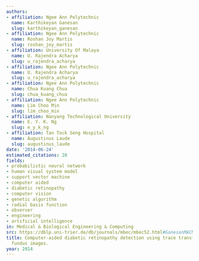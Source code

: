 ```yaml
---
authors:
- affiliation: Ngee Ann Polytechnic
  name: Karthikeyan Ganesan
  slug: karthikeyan_ganesan
- affiliation: Ngee Ann Polytechnic
  name: Roshan Joy Martis
  slug: roshan_joy_martis
- affiliation: University Of Malaya
  name: U. Rajendra Acharya
  slug: u_rajendra_acharya
- affiliation: Ngee Ann Polytechnic
  name: U. Rajendra Acharya
  slug: u_rajendra_acharya
- affiliation: Ngee Ann Polytechnic
  name: Chua Kuang Chua
  slug: chua_kuang_chua
- affiliation: Ngee Ann Polytechnic
  name: Lim Choo Min
  slug: lim_choo_min
- affiliation: Nanyang Technological University
  name: E. Y. K. Ng
  slug: e_y_k_ng
- affiliation: Tan Tock Seng Hospital
  name: Augustinus Laude
  slug: augustinus_laude
date: '2014-06-24'
estimated_citations: 28
fields:
- probabilistic neural network
- human visual system model
- support vector machine
- computer aided
- diabetic retinopathy
- computer vision
- genetic algorithm
- radial basis function
- observer
- engineering
- artificial intelligence
in: Medical & Biological Engineering & Computing
src: https://dblp.uni-trier.de/db/journals/mbec/mbec52.html#GanesanMACMNL14
title: Computer-aided diabetic retinopathy detection using trace transforms on digital
  fundus images.
year: 2014
---
```

